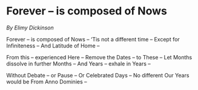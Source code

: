 # Forever – is composed of Nows

*By Elimy Dickinson*

Forever – is composed of Nows – ‘Tis not a different time –
Except for Infiniteness – And Latitude of Home –

From this – experienced Here – Remove the Dates – to These –
Let Months dissolve in further Months – And Years – exhale in Years –

Without Debate – or Pause – Or Celebrated Days –
No different Our Years would be From Anno Dominies –

